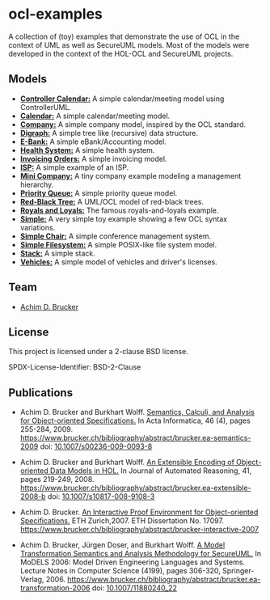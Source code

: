 # ocl-examples
A collection of (toy) examples that demonstrate the use of OCL in 
the context of UML as well as SecureUML models. Most of the models 
were developed in the context of the HOL-OCL and SecureUML projects.

## Models
* **[Controller Calendar:](./controller_calendar)** A simple calendar/meeting model using ControllerUML.
* **[Calendar:](./calendar)** A simple calendar/meeting model.
* **[Company:](./company)** A simple company model, inspired by the OCL standard.
* **[Digraph:](./digraph)** A simple tree like (recursive) data structure.
* **[E-Bank:](./ebank)** A simple eBank/Accounting model.
* **[Health System:](./health_system)** A simple health system.
* **[Invoicing Orders:](./invoicing_orders)** A simple invoicing model.
* **[ISP:](./isp)** A simple example of an ISP.
* **[Mini Company:](./mini_company)** A tiny company example modeling a management hierarchy.
* **[Priority Queue:](./priority_queue)** A simple priority queue model.
* **[Red-Black Tree:](./rbt)** A UML/OCL model of red-black trees.
* **[Royals and Loyals:](./royals_and_loyals)** The famous royals-and-loyals example.
* **[Simple:](./simple)** A very simple toy example showing a few OCL syntax variations.
* **[Simple Chair:](./simple_chair)** A simple conference management system.
* **[Simple Filesystem:](./simple_filesystem)** A simple POSIX-like file system model.
* **[Stack:](./stack)** A simple stack.
* **[Vehicles:](./vehicles)** A simple model of vehicles and driver's licenses.

## Team
* [Achim D. Brucker](http://www.brucker.ch/)

## License
This project is licensed under a 2-clause BSD license. 

SPDX-License-Identifier: BSD-2-Clause

## Publications
* Achim D. Brucker and Burkhart Wolff. [Semantics, Calculi, and Analysis
  for Object-oriented Specifications.](https://www.brucker.ch/bibliography/download/2009/brucker.ea-semantics-2009.pdf)
  In Acta Informatica, 46 (4), pages 255-284, 2009.
  https://www.brucker.ch/bibliography/abstract/brucker.ea-semantics-2009
  doi:
  [10.1007/s00236-009-0093-8](http://dx.doi.org/10.1007/s00236-009-0093-8)

* Achim D. Brucker and Burkhart Wolff. [An Extensible Encoding of Object-oriented
  Data Models in HOL.](https://www.brucker.ch/bibliography/download/2008/brucker.ea-extensible-2008-b.pdf) In Journal of Automated
  Reasoning, 41, pages 219-249, 2008.
  https://www.brucker.ch/bibliography/abstract/brucker.ea-extensible-2008-b
  doi: [10.1007/s10817-008-9108-3](https://dx.doi.org/10.1007/s10817-008-9108-3) 

* Achim D. Brucker. [An Interactive Proof Environment for
  Object-oriented Specifications.](https://www.brucker.ch/bibliography/download/2007/brucker-interactive-2007.pdf)
  ETH Zurich,2007. ETH Dissertation
  No. 17097.
  https://www.brucker.ch/bibliography/abstract/brucker-interactive-2007

* Achim D. Brucker, Jürgen Doser, and Burkhart Wolff. [A Model
  Transformation Semantics and Analysis Methodology for SecureUML.](https://www.brucker.ch/bibliography/download/2006/brucker.ea-transformation-2006.pdf) In
  MoDELS 2006: Model Driven Engineering Languages and Systems. Lecture
  Notes in Computer Science (4199), pages 306-320,
  Springer-Verlag, 2006.
  https://www.brucker.ch/bibliography/abstract/brucker.ea-transformation-2006
  doi: [10.1007/11880240_22](http://dx.doi.org/10.1007/11880240_22) 
